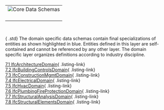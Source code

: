 ﻿<table summary="architecture">
        <tr>
          <td>
            <img src="../img/domain-specific-data-schemas.png" alt="Core Data Schemas" border="0" usemap="#visImageMap">
            <map name="visImageMap" id="visImageMap">
              <area shape="poly" tabindex="1" alt="Plumbing FireProtection Domain" title="Plumbing FireProtection Domain" href="./ifcplumbingfireprotectiondomain/content.htm" target="info" coords="171,51,171,52,171,53,171,54,171,54,171,55,171,56,171,57,172,57,172,58,172,59,172,60,172,60,172,61,173,62,173,63,173,63,173,64,174,65,174,66,174,66,174,67,175,68,175,68,175,69,176,70,176,70,177,71,177,72,177,72,178,73,178,74,179,74,179,75,180,76,180,76,181,77,181,77,182,78,182,78,183,79,183,79,184,80,185,80,185,81,186,81,186,82,187,82,188,83,188,83,189,84,189,84,190,84,191,85,192,85,192,86,193,86,194,86,194,87,195,87,196,87,196,87,197,88,198,88,199,88,199,88,200,88,201,89,202,89,202,89,203,89,204,89,205,89,205,89,206,89,207,90,208,90,208,90,209,90,210,90,211,90,212,90,212,89,213,89,214,89,215,89,215,89,216,89,217,89,218,89,218,88,219,88,220,88,221,88,221,88,222,87,223,87,224,87,224,87,225,86,226,86,226,86,227,85,228,85,228,84,229,84,230,84,230,83,231,83,232,82,232,82,233,81,233,81,234,80,235,80,235,79,236,79,236,78,237,78,237,77,238,77,238,76,239,76,239,75,240,74,240,74,241,73,241,72,242,72,242,71,242,70,243,70,243,69,243,68,244,68,244,67,244,66,245,66,245,65,245,64,246,63,246,63,246,62,246,61,246,60,247,60,247,59,247,58,247,57,247,57,247,56,247,55,247,54,247,54,247,53,247,52,247,51,247,51,247,50,247,49,247,48,247,47,247,47,247,46,247,45,247,44,247,44,247,43,246,42,246,41,246,41,246,40,246,39,245,38,245,38,245,37,244,36,244,36,244,35,243,34,243,34,243,33,242,32,242,32,242,31,241,30,241,30,240,29,240,28,239,28,239,27,238,27,238,26,237,25,237,25,236,24,236,24,235,23,235,23,234,22,233,22,233,21,232,21,232,20,231,20,230,19,230,19,229,19,228,18,228,18,227,17,226,17,226,17,225,16,224,16,224,16,223,16,222,15,221,15,221,15,220,15,219,14,218,14,218,14,217,14,216,14,215,14,215,13,214,13,213,13,212,13,212,13,211,13,210,13,209,13,208,13,208,13,207,13,206,13,205,13,205,13,204,13,203,14,202,14,202,14,201,14,200,14,199,14,199,15,198,15,197,15,196,15,196,16,195,16,194,16,194,16,193,17,192,17,192,17,191,18,190,18,189,19,189,19,188,19,188,20,187,20,186,21,186,21,185,22,185,22,184,23,183,23,183,24,182,24,182,25,181,25,181,26,180,27,180,27,179,28,179,28,178,29,178,30,177,30,177,31,177,32,176,32,176,33,175,34,175,34,175,35,174,36,174,36,174,37,174,38,173,38,173,39,173,40,173,41,172,41,172,42,172,43,172,44,172,44,172,45,171,46,171,47,171,47,171,48,171,49,171,50,171,51,171,51">
              <area shape="poly" tabindex="1" alt="Building Controls Domain" title="Building Controls Domain" href="./ifcbuildingcontrolsdomain/content.htm" target="info" coords="69,51,69,52,69,53,69,54,69,54,69,55,69,56,70,57,70,57,70,58,70,59,70,60,70,60,70,61,71,62,71,63,71,63,71,64,72,65,72,66,72,66,72,67,73,68,73,68,73,69,74,70,74,70,75,71,75,72,75,72,76,73,76,74,77,74,77,75,78,76,78,76,79,77,79,77,80,78,80,78,81,79,81,79,82,80,83,80,83,81,84,81,84,82,85,82,86,83,86,83,87,84,88,84,88,84,89,85,90,85,90,86,91,86,92,86,92,87,93,87,94,87,95,87,95,88,96,88,97,88,97,88,98,88,99,89,100,89,100,89,101,89,102,89,103,89,104,89,104,89,105,90,106,90,107,90,107,90,108,90,109,90,110,90,110,89,111,89,112,89,113,89,113,89,114,89,115,89,116,89,116,88,117,88,118,88,119,88,119,88,120,87,121,87,122,87,122,87,123,86,124,86,124,86,125,85,126,85,126,84,127,84,128,84,128,83,129,83,130,82,130,82,131,81,132,81,132,80,133,80,133,79,134,79,134,78,135,78,135,77,136,77,136,76,137,76,137,75,138,74,138,74,139,73,139,72,140,72,140,71,140,70,141,70,141,69,142,68,142,68,142,67,143,66,143,66,143,65,143,64,144,63,144,63,144,62,144,61,144,60,145,60,145,59,145,58,145,57,145,57,145,56,145,55,145,54,145,54,146,53,146,52,146,51,146,51,146,50,145,49,145,48,145,47,145,47,145,46,145,45,145,44,145,44,145,43,144,42,144,41,144,41,144,40,144,39,143,38,143,38,143,37,143,36,142,36,142,35,142,34,141,34,141,33,140,32,140,32,140,31,139,30,139,30,138,29,138,28,137,28,137,27,136,27,136,26,135,25,135,25,134,24,134,24,133,23,133,23,132,22,132,22,131,21,130,21,130,20,129,20,128,19,128,19,127,19,126,18,126,18,125,17,124,17,124,17,123,16,122,16,122,16,121,16,120,15,119,15,119,15,118,15,117,14,116,14,116,14,115,14,114,14,113,14,113,13,112,13,111,13,110,13,110,13,109,13,108,13,107,13,107,13,106,13,105,13,104,13,104,13,103,13,102,13,101,14,100,14,100,14,99,14,98,14,97,14,97,15,96,15,95,15,95,15,94,16,93,16,92,16,92,16,91,17,90,17,90,17,89,18,88,18,88,19,87,19,86,19,86,20,85,20,84,21,84,21,83,22,83,22,82,23,81,23,81,24,80,24,80,25,79,25,79,26,78,27,78,27,77,28,77,28,76,29,76,30,75,30,75,31,75,32,74,32,74,33,73,34,73,34,73,35,72,36,72,36,72,37,72,38,71,38,71,39,71,40,71,41,70,41,70,42,70,43,70,44,70,44,70,45,70,46,69,47,69,47,69,48,69,49,69,50,69,51,69,51">
              <area shape="poly" tabindex="1" alt="Structural Analysis Domain" title="Structural Analysis Domain" href="./ifcstructuralanalysisdomain/content.htm" target="info" coords="375,51,375,52,375,53,375,54,375,54,375,55,375,56,375,57,375,57,376,58,376,59,376,60,376,60,376,61,376,62,377,63,377,63,377,64,377,65,378,66,378,66,378,67,379,68,379,68,379,69,380,70,380,70,380,71,381,72,381,72,382,73,382,74,383,74,383,75,384,76,384,76,385,77,385,77,386,78,386,78,387,79,387,79,388,80,388,80,389,81,390,81,390,82,391,82,391,83,392,83,393,84,393,84,394,84,395,85,395,85,396,86,397,86,397,86,398,87,399,87,400,87,400,87,401,88,402,88,402,88,403,88,404,88,405,89,405,89,406,89,407,89,408,89,409,89,409,89,410,89,411,90,412,90,412,90,413,90,414,90,415,90,415,90,416,89,417,89,418,89,418,89,419,89,420,89,421,89,422,89,422,88,423,88,424,88,424,88,425,88,426,87,427,87,427,87,428,87,429,86,429,86,430,86,431,85,432,85,432,84,433,84,434,84,434,83,435,83,435,82,436,82,437,81,437,81,438,80,438,80,439,79,440,79,440,78,441,78,441,77,442,77,442,76,443,76,443,75,444,74,444,74,445,73,445,72,445,72,446,71,446,70,447,70,447,69,447,68,448,68,448,67,448,66,449,66,449,65,449,64,449,63,450,63,450,62,450,61,450,60,450,60,451,59,451,58,451,57,451,57,451,56,451,55,451,54,451,54,451,53,451,52,451,51,451,51,451,50,451,49,451,48,451,47,451,47,451,46,451,45,451,44,451,44,450,43,450,42,450,41,450,41,450,40,449,39,449,38,449,38,449,37,448,36,448,36,448,35,447,34,447,34,447,33,446,32,446,32,445,31,445,30,445,30,444,29,444,28,443,28,443,27,442,27,442,26,441,25,441,25,440,24,440,24,439,23,438,23,438,22,437,22,437,21,436,21,435,20,435,20,434,19,434,19,433,19,432,18,432,18,431,17,430,17,429,17,429,16,428,16,427,16,427,16,426,15,425,15,424,15,424,15,423,14,422,14,422,14,421,14,420,14,419,14,418,13,418,13,417,13,416,13,415,13,415,13,414,13,413,13,412,13,412,13,411,13,410,13,409,13,409,13,408,13,407,14,406,14,405,14,405,14,404,14,403,14,402,15,402,15,401,15,400,15,400,16,399,16,398,16,397,16,397,17,396,17,395,17,395,18,394,18,393,19,393,19,392,19,391,20,391,20,390,21,390,21,389,22,388,22,388,23,387,23,387,24,386,24,386,25,385,25,385,26,384,27,384,27,383,28,383,28,382,29,382,30,381,30,381,31,380,32,380,32,380,33,379,34,379,34,379,35,378,36,378,36,378,37,377,38,377,38,377,39,377,40,376,41,376,41,376,42,376,43,376,44,376,44,375,45,375,46,375,47,375,47,375,48,375,49,375,50,375,51,375,51">
              <area shape="poly" tabindex="1" alt="Structural Elements Domain" title="Structural Elements Domain" href="./ifcstructuralelementsdomain/content.htm" target="info" coords="273,51,273,52,273,53,273,54,273,54,273,55,273,56,273,57,273,57,274,58,274,59,274,60,274,60,274,61,274,62,275,63,275,63,275,64,275,65,276,66,276,66,276,67,277,68,277,68,277,69,278,70,278,70,278,71,279,72,279,72,280,73,280,74,281,74,281,75,282,76,282,76,283,77,283,77,284,78,284,78,285,79,285,79,286,80,286,80,287,81,288,81,288,82,289,82,289,83,290,83,291,84,291,84,292,84,293,85,293,85,294,86,295,86,296,86,296,87,297,87,298,87,298,87,299,88,300,88,301,88,301,88,302,88,303,89,304,89,304,89,305,89,306,89,307,89,307,89,308,89,309,90,310,90,310,90,311,90,312,90,313,90,313,90,314,89,315,89,316,89,317,89,317,89,318,89,319,89,320,89,320,88,321,88,322,88,323,88,323,88,324,87,325,87,325,87,326,87,327,86,328,86,328,86,329,85,330,85,330,84,331,84,332,84,332,83,333,83,334,82,334,82,335,81,335,81,336,80,337,80,337,79,338,79,338,78,339,78,339,77,340,77,340,76,341,76,341,75,342,74,342,74,343,73,343,72,343,72,344,71,344,70,345,70,345,69,345,68,346,68,346,67,346,66,347,66,347,65,347,64,347,63,348,63,348,62,348,61,348,60,348,60,349,59,349,58,349,57,349,57,349,56,349,55,349,54,349,54,349,53,349,52,349,51,349,51,349,50,349,49,349,48,349,47,349,47,349,46,349,45,349,44,349,44,348,43,348,42,348,41,348,41,348,40,347,39,347,38,347,38,347,37,346,36,346,36,346,35,345,34,345,34,345,33,344,32,344,32,343,31,343,30,343,30,342,29,342,28,341,28,341,27,340,27,340,26,339,25,339,25,338,24,338,24,337,23,337,23,336,22,335,22,335,21,334,21,334,20,333,20,332,19,332,19,331,19,330,18,330,18,329,17,328,17,328,17,327,16,326,16,325,16,325,16,324,15,323,15,323,15,322,15,321,14,320,14,320,14,319,14,318,14,317,14,317,13,316,13,315,13,314,13,313,13,313,13,312,13,311,13,310,13,310,13,309,13,308,13,307,13,307,13,306,13,305,14,304,14,304,14,303,14,302,14,301,14,301,15,300,15,299,15,298,15,298,16,297,16,296,16,296,16,295,17,294,17,293,17,293,18,292,18,291,19,291,19,290,19,289,20,289,20,288,21,288,21,287,22,286,22,286,23,285,23,285,24,284,24,284,25,283,25,283,26,282,27,282,27,281,28,281,28,280,29,280,30,279,30,279,31,278,32,278,32,278,33,277,34,277,34,277,35,276,36,276,36,276,37,275,38,275,38,275,39,275,40,274,41,274,41,274,42,274,43,274,44,274,44,273,45,273,46,273,47,273,47,273,48,273,49,273,50,273,51,273,51">
              <area shape="poly" tabindex="1" alt="Structural Load Resource" title="Structural Load Resource" href="./ifcstructuralloadresource/content.htm" target="info" coords="438,579,445,572,445,551,441,547,441,542,436,542,430,536,409,536,403,542,400,542,400,545,394,551,394,572,401,579,401,579,401,579,409,587,430,587,438,579,438,579,438,579">
              <area shape="poly" tabindex="1" alt="Presentation Organization Resource" title="Presentation Organization Resource" href="./ifcpresentationorganizationresource/content.htm" target="info" coords="183,579,190,572,190,567,192,567,192,554,191,554,191,542,181,542,175,536,154,536,148,542,140,542,140,550,139,551,139,572,146,579,146,579,146,579,154,587,175,587,183,579,183,579,183,579">
              <area shape="poly" tabindex="1" alt="Presentation Definition Resource" title="Presentation Definition Resource" href="./ifcpresentationdefinitionresource/content.htm" target="info" coords="119,579,126,572,126,555,128,555,128,542,118,542,112,536,90,536,84,542,76,542,76,550,75,551,75,572,82,579,82,579,83,579,90,587,112,587,119,579,119,579,119,579">
              <area shape="poly" tabindex="1" alt="Presentation Appearance Resource" title="Presentation Appearance Resource" href="./ifcpresentationappearanceresource/content.htm" target="info" coords="56,579,63,572,63,555,64,555,64,542,54,542,48,536,27,536,21,542,13,542,13,550,12,551,12,572,19,579,19,579,19,579,27,587,48,587,56,579,56,579,56,579">
              <area shape="poly" tabindex="1" alt="Geometric Constraint Resource" title="Geometric Constraint Resource" href="./ifcgeometricconstraintresource/content.htm" target="info" coords="374,451,381,444,381,423,378,420,378,415,373,415,366,408,345,408,339,415,336,415,336,418,330,423,330,444,337,451,337,452,338,452,345,459,366,459,374,452,374,452,374,451">
              <area shape="poly" tabindex="1" alt="Constraint Resource" title="Constraint Resource" href="./ifcconstraintresource/content.htm" target="info" coords="303,536,282,536,267,551,267,572,282,587,303,587,318,572,318,551,303,536">
              <area shape="poly" tabindex="1" alt="Control Extension" title="Control Extension" href="./ifccontrolextension/content.htm" target="info" coords="120,332,197,332,197,268,120,268,120,332">
              <area shape="poly" tabindex="1" alt="Electrical Domain" title="Electrical Domain" href="./ifcelectricaldomain/content.htm" target="info" coords="171,141,171,141,171,142,171,143,171,144,171,144,171,145,171,146,172,147,172,147,172,148,172,149,172,150,172,150,173,151,173,152,173,153,173,153,174,154,174,155,174,156,174,156,175,157,175,158,175,158,176,159,176,160,177,160,177,161,177,162,178,162,178,163,179,164,179,164,180,165,180,165,181,166,181,167,182,167,182,168,183,168,183,169,184,169,185,170,185,170,186,171,186,171,187,172,188,172,188,173,189,173,189,173,190,174,191,174,192,174,192,175,193,175,194,175,194,176,195,176,196,176,196,177,197,177,198,177,199,177,199,178,200,178,201,178,202,178,202,178,203,178,204,178,205,179,205,179,206,179,207,179,208,179,208,179,209,179,210,179,211,179,212,179,212,179,213,179,214,179,215,178,215,178,216,178,217,178,218,178,218,178,219,178,220,177,221,177,221,177,222,177,223,176,224,176,224,176,225,175,226,175,226,175,227,174,228,174,228,174,229,173,230,173,230,173,231,172,232,172,232,171,233,171,233,170,234,170,235,169,235,169,236,168,236,168,237,167,237,167,238,166,238,165,239,165,239,164,240,164,240,163,241,162,241,162,242,161,242,160,242,160,243,159,243,158,243,158,244,157,244,156,244,156,245,155,245,154,245,153,246,153,246,152,246,151,246,150,246,150,247,149,247,148,247,147,247,147,247,146,247,145,247,144,247,144,247,143,247,142,247,141,247,141,247,140,247,139,247,138,247,138,247,137,247,136,247,135,247,134,247,134,247,133,247,132,246,131,246,131,246,130,246,129,246,128,245,128,245,127,245,126,244,126,244,125,244,124,243,124,243,123,243,122,242,121,242,121,242,120,241,120,241,119,240,118,240,118,239,117,239,116,238,116,238,115,237,115,237,114,236,114,236,113,235,112,235,112,234,111,233,111,233,110,232,110,232,110,231,109,230,109,230,108,229,108,228,107,228,107,227,107,226,106,226,106,225,106,224,105,224,105,223,105,222,105,221,104,221,104,220,104,219,104,218,103,218,103,217,103,216,103,215,103,215,103,214,103,213,103,212,102,212,102,211,102,210,102,209,102,208,102,208,102,207,102,206,102,205,103,205,103,204,103,203,103,202,103,202,103,201,103,200,103,199,104,199,104,198,104,197,104,196,105,196,105,195,105,194,105,194,106,193,106,192,106,192,107,191,107,190,107,189,108,189,108,188,109,188,109,187,110,186,110,186,110,185,111,185,111,184,112,183,112,183,113,182,114,182,114,181,115,181,115,180,116,180,116,179,117,179,118,178,118,178,119,177,120,177,120,177,121,176,121,176,122,175,123,175,124,175,124,174,125,174,126,174,126,174,127,173,128,173,128,173,129,173,130,172,131,172,131,172,132,172,133,172,134,172,134,171,135,171,136,171,137,171,138,171,138,171,139,171,140,171,141">
              <area shape="poly" tabindex="1" alt="Construction Management Domain" title="Construction Management Domain" href="./ifcconstructionmgmtdomain/content.htm" target="info" coords="375,141,375,141,375,142,375,143,375,144,375,144,375,145,375,146,375,147,376,147,376,148,376,149,376,150,376,150,376,151,377,152,377,153,377,153,377,154,378,155,378,156,378,156,379,157,379,158,379,158,380,159,380,160,380,160,381,161,381,162,382,162,382,163,383,164,383,164,384,165,384,165,385,166,385,167,386,167,386,168,387,168,387,169,388,169,388,170,389,170,390,171,390,171,391,172,391,172,392,173,393,173,393,173,394,174,395,174,395,174,396,175,397,175,397,175,398,176,399,176,400,176,400,177,401,177,402,177,402,177,403,178,404,178,405,178,405,178,406,178,407,178,408,178,409,179,409,179,410,179,411,179,412,179,412,179,413,179,414,179,415,179,415,179,416,179,417,179,418,179,418,178,419,178,420,178,421,178,422,178,422,178,423,178,424,177,424,177,425,177,426,177,427,176,427,176,428,176,429,175,429,175,430,175,431,174,432,174,432,174,433,173,434,173,434,173,435,172,435,172,436,171,437,171,437,170,438,170,438,169,439,169,440,168,440,168,441,167,441,167,442,166,442,165,443,165,443,164,444,164,444,163,445,162,445,162,445,161,446,160,446,160,447,159,447,158,447,158,448,157,448,156,448,156,449,155,449,154,449,153,449,153,450,152,450,151,450,150,450,150,450,149,451,148,451,147,451,147,451,146,451,145,451,144,451,144,451,143,451,142,451,141,451,141,451,140,451,139,451,138,451,138,451,137,451,136,451,135,451,134,451,134,451,133,450,132,450,131,450,131,450,130,450,129,449,128,449,128,449,127,449,126,448,126,448,125,448,124,447,124,447,123,447,122,446,121,446,121,445,120,445,120,445,119,444,118,444,118,443,117,443,116,442,116,442,115,441,115,441,114,440,114,440,113,439,112,438,112,438,111,437,111,437,110,436,110,435,110,435,109,434,109,434,108,433,108,432,107,432,107,431,107,430,106,429,106,429,106,428,105,427,105,427,105,426,105,425,104,424,104,424,104,423,104,422,103,422,103,421,103,420,103,419,103,418,103,418,103,417,103,416,102,415,102,415,102,414,102,413,102,412,102,412,102,411,102,410,102,409,103,409,103,408,103,407,103,406,103,405,103,405,103,404,103,403,104,402,104,402,104,401,104,400,105,400,105,399,105,398,105,397,106,397,106,396,106,395,107,395,107,394,107,393,108,393,108,392,109,391,109,391,110,390,110,390,110,389,111,388,111,388,112,387,112,387,113,386,114,386,114,385,115,385,115,384,116,384,116,383,117,383,118,382,118,382,119,381,120,381,120,380,121,380,121,380,122,379,123,379,124,379,124,378,125,378,126,378,126,377,127,377,128,377,128,377,129,376,130,376,131,376,131,376,132,376,133,376,134,375,134,375,135,375,136,375,137,375,138,375,138,375,139,375,140,375,141">
              <area shape="poly" tabindex="1" alt="HVAC Domain" title="HVAC Domain" href="./ifchvacdomain/content.htm" target="info" coords="69,141,69,141,69,142,69,143,69,144,69,144,69,145,70,146,70,147,70,147,70,148,70,149,70,150,70,150,71,151,71,152,71,153,71,153,72,154,72,155,72,156,72,156,73,157,73,158,73,158,74,159,74,160,75,160,75,161,75,162,76,162,76,163,77,164,77,164,78,165,78,165,79,166,79,167,80,167,80,168,81,168,81,169,82,169,83,170,83,170,84,171,84,171,85,172,86,172,86,173,87,173,88,173,88,174,89,174,90,174,90,175,91,175,92,175,92,176,93,176,94,176,95,177,95,177,96,177,97,177,97,178,98,178,99,178,100,178,100,178,101,178,102,178,103,179,104,179,104,179,105,179,106,179,107,179,107,179,108,179,109,179,110,179,110,179,111,179,112,179,113,178,113,178,114,178,115,178,116,178,116,178,117,178,118,177,119,177,119,177,120,177,121,176,122,176,122,176,123,175,124,175,124,175,125,174,126,174,126,174,127,173,128,173,128,173,129,172,130,172,130,171,131,171,132,170,132,170,133,169,133,169,134,168,134,168,135,167,135,167,136,166,136,165,137,165,137,164,138,164,138,163,139,162,139,162,140,161,140,160,140,160,141,159,141,158,142,158,142,157,142,156,143,156,143,155,143,154,143,153,144,153,144,152,144,151,144,150,144,150,145,149,145,148,145,147,145,147,145,146,145,145,145,144,145,144,145,143,146,142,146,141,146,141,146,140,146,139,145,138,145,138,145,137,145,136,145,135,145,134,145,134,145,133,145,132,144,131,144,131,144,130,144,129,144,128,143,128,143,127,143,126,143,126,142,125,142,124,142,124,141,123,141,122,140,121,140,121,140,120,139,120,139,119,138,118,138,118,137,117,137,116,136,116,136,115,135,115,135,114,134,114,134,113,133,112,133,112,132,111,132,111,131,110,130,110,130,110,129,109,128,109,128,108,127,108,126,107,126,107,125,107,124,106,124,106,123,106,122,105,122,105,121,105,120,105,119,104,119,104,118,104,117,104,116,103,116,103,115,103,114,103,113,103,113,103,112,103,111,103,110,102,110,102,109,102,108,102,107,102,107,102,106,102,105,102,104,102,104,103,103,103,102,103,101,103,100,103,100,103,99,103,98,103,97,104,97,104,96,104,95,104,95,105,94,105,93,105,92,105,92,106,91,106,90,106,90,107,89,107,88,107,88,108,87,108,86,109,86,109,85,110,84,110,84,110,83,111,83,111,82,112,81,112,81,113,80,114,80,114,79,115,79,115,78,116,78,116,77,117,77,118,76,118,76,119,75,120,75,120,75,121,74,121,74,122,73,123,73,124,73,124,72,125,72,126,72,126,72,127,71,128,71,128,71,129,71,130,70,131,70,131,70,132,70,133,70,134,70,134,70,135,69,136,69,137,69,138,69,138,69,139,69,140,69,141">
              <area shape="poly" tabindex="1" alt="Shared Facilities Elements" title="Shared Facilities Elements" href="./ifcsharedfacilitieselements/content.htm" target="info" coords="426,243,502,243,502,204,426,204,426,243">
              <area shape="poly" tabindex="1" alt="Shared Management Elements" title="Shared Management Elements" href="./ifcsharedmgmtelements/content.htm" target="info" coords="324,243,400,243,400,204,324,204,324,243">
              <area shape="poly" tabindex="1" alt="Shared Component Elements" title="Shared Component Elements" href="./ifcsharedcomponentelements/content.htm" target="info" coords="120,243,197,243,197,204,120,204,120,243">
              <area shape="poly" tabindex="1" alt="Shared Bldg Services Elements" title="Shared Bldg Services Elements" href="./ifcsharedbldgserviceelements/content.htm" target="info" coords="18,243,95,243,95,204,18,204,18,243">
              <area shape="poly" tabindex="1" alt="Shared Building Elements" title="Shared Building Elements" href="./ifcsharedbldgelements/content.htm" target="info" coords="222,243,298,243,298,204,222,204,222,243">
              <area shape="poly" tabindex="1" alt="Architecture Domain" title="Architecture Domain" href="./ifcarchitecturedomain/content.htm" target="info" coords="273,141,273,141,273,142,273,143,273,144,273,144,273,145,273,146,273,147,274,147,274,148,274,149,274,150,274,150,274,151,275,152,275,153,275,153,275,154,276,155,276,156,276,156,277,157,277,158,277,158,278,159,278,160,278,160,279,161,279,162,280,162,280,163,281,164,281,164,282,165,282,165,283,166,283,167,284,167,284,168,285,168,285,169,286,169,286,170,287,170,288,171,288,171,289,172,289,172,290,173,291,173,291,173,292,174,293,174,293,174,294,175,295,175,296,175,296,176,297,176,298,176,298,177,299,177,300,177,301,177,301,178,302,178,303,178,304,178,304,178,305,178,306,178,307,179,307,179,308,179,309,179,310,179,310,179,311,179,312,179,313,179,313,179,314,179,315,179,316,179,317,178,317,178,318,178,319,178,320,178,320,178,321,178,322,177,323,177,323,177,324,177,325,176,325,176,326,176,327,175,328,175,328,175,329,174,330,174,330,174,331,173,332,173,332,173,333,172,334,172,334,171,335,171,335,170,336,170,337,169,337,169,338,168,338,168,339,167,339,167,340,166,340,165,341,165,341,164,342,164,342,163,343,162,343,162,343,161,344,160,344,160,345,159,345,158,345,158,346,157,346,156,346,156,347,155,347,154,347,153,347,153,348,152,348,151,348,150,348,150,348,149,349,148,349,147,349,147,349,146,349,145,349,144,349,144,349,143,349,142,349,141,349,141,349,140,349,139,349,138,349,138,349,137,349,136,349,135,349,134,349,134,349,133,348,132,348,131,348,131,348,130,348,129,347,128,347,128,347,127,347,126,346,126,346,125,346,124,345,124,345,123,345,122,344,121,344,121,343,120,343,120,343,119,342,118,342,118,341,117,341,116,340,116,340,115,339,115,339,114,338,114,338,113,337,112,337,112,336,111,335,111,335,110,334,110,334,110,333,109,332,109,332,108,331,108,330,107,330,107,329,107,328,106,328,106,327,106,326,105,325,105,325,105,324,105,323,104,323,104,322,104,321,104,320,103,320,103,319,103,318,103,317,103,317,103,316,103,315,103,314,102,313,102,313,102,312,102,311,102,310,102,310,102,309,102,308,102,307,103,307,103,306,103,305,103,304,103,304,103,303,103,302,103,301,104,301,104,300,104,299,104,298,105,298,105,297,105,296,105,296,106,295,106,294,106,293,107,293,107,292,107,291,108,291,108,290,109,289,109,289,110,288,110,288,110,287,111,286,111,286,112,285,112,285,113,284,114,284,114,283,115,283,115,282,116,282,116,281,117,281,118,280,118,280,119,279,120,279,120,278,121,278,121,278,122,277,123,277,124,277,124,276,125,276,126,276,126,275,127,275,128,275,128,275,129,274,130,274,131,274,131,274,132,274,133,274,134,273,134,273,135,273,136,273,137,273,138,273,138,273,139,273,140,273,141">
              <area shape="poly" tabindex="1" alt="Kernel" title="Kernel" href="./ifckernel/content.htm" target="info" coords="260,434,311,357,209,357,260,434">
              <area shape="poly" tabindex="1" alt="Process Extension" title="Process Extension" href="./ifcprocessextension/content.htm" target="info" coords="324,332,400,332,400,268,324,268,324,332">
              <area shape="poly" tabindex="1" alt="Product Extension" title="Product Extension" href="./ifcproductextension/content.htm" target="info" coords="222,332,298,332,298,268,222,268,222,332">
              <area shape="poly" tabindex="1" alt="Quantity Resource" title="Quantity Resource" href="./ifcquantityresource/content.htm" target="info" coords="273,473,251,473,236,488,236,509,251,524,273,524,288,509,288,488,273,473">
              <area shape="poly" tabindex="1" alt="Property Resource" title="Property Resource" href="./ifcpropertyresource/content.htm" target="info" coords="209,473,188,473,173,488,173,509,188,524,209,524,224,509,224,488,209,473">
              <area shape="poly" tabindex="1" alt="Representation Resource" title="Representation Resource" href="./ifcrepresentationresource/content.htm" target="info" coords="247,580,254,573,254,552,239,537,218,537,203,552,203,573,210,580,210,580,211,580,218,588,239,588,247,580,247,580,247,580">
              <area shape="poly" tabindex="1" alt="Topology Resource" title="Topology Resource" href="./ifctopologyresource/content.htm" target="info" coords="336,473,315,473,300,488,300,509,315,524,336,524,351,509,351,488,336,473">
              <area shape="poly" tabindex="1" alt="Profile Resource" title="Profile Resource" href="./ifcprofileresource/content.htm" target="info" coords="145,473,124,473,109,488,109,509,124,524,145,524,160,509,160,488,145,473">
              <area shape="poly" tabindex="1" alt="Geometric Model Resource" title="Geometric Model Resource" href="./ifcgeometricmodelresource/content.htm" target="info" coords="408,452,415,445,415,424,412,421,412,415,406,415,400,409,379,409,373,415,370,415,370,419,364,424,364,445,371,452,371,452,371,452,379,460,400,460,408,452,408,452,408,452">
              <area shape="poly" tabindex="1" alt="Geometry Resource" title="Geometry Resource" href="./ifcgeometryresource/content.htm" target="info" coords="464,409,443,409,428,424,428,445,443,460,464,460,479,445,479,424,464,409">
              <area shape="poly" tabindex="1" alt="Material Resource" title="Material Resource" href="./ifcmaterialresource/content.htm" target="info" coords="145,409,124,409,109,424,109,445,124,460,145,460,160,445,160,424,145,409">
              <area shape="poly" tabindex="1" alt="Measure Resource" title="Measure Resource" href="./ifcmeasureresource/content.htm" target="info" coords="464,473,443,473,428,488,428,509,443,524,464,524,479,509,479,488,464,473">
              <area shape="poly" tabindex="1" alt="External Reference Resource" title="External Reference Resource" href="./ifcexternalreferenceresource/content.htm" target="info" coords="217,452,224,445,224,424,216,417,216,415,215,415,209,409,188,409,173,424,173,445,180,452,180,452,180,452,188,460,209,460,216,452,217,452,217,452">
              <area shape="poly" tabindex="1" alt="Cost Resource" title="Cost Resource" href="./ifccostresource/content.htm" target="info" coords="493,537,472,537,457,552,457,573,472,588,493,588,508,573,508,552,493,537">
              <area shape="poly" tabindex="1" alt="Actor Resource" title="Actor Resource" href="./ifcactorresource/content.htm" target="info" coords="81,473,60,473,45,488,45,509,60,524,81,524,96,509,96,488,81,473">
              <area shape="poly" tabindex="1" alt="Approval Resource" title="Approval Resource" href="./ifcapprovalresource/content.htm" target="info" coords="367,537,346,537,331,552,331,573,346,588,367,588,382,573,382,552,367,537">
              <area shape="poly" tabindex="1" alt="DateTime Resource" title="DateTime Resource" href="./ifcdatetimeresource/content.htm" target="info" coords="81,409,60,409,45,424,45,445,60,460,81,460,96,445,96,424,81,409">
              <area shape="poly" tabindex="1" alt="Utility Resource" title="Utility Resource" href="./ifcutilityresource/content.htm" target="info" coords="400,473,379,473,364,488,364,509,379,524,400,524,415,509,415,488,400,473">
            </map>
          </td>
        </tr>
        <tr>
          <td>
            <p class="figure">
<!--              Figure 155 &mdash; Domain specific data schema map -->
            </p>
          </td>
        </tr>
      </table>

&nbsp;

{ .std}
The domain specific data schemas contain final specializations of entities as shown highlighted in blue. Entities defined in this layer are self-contained and cannot be referenced by any other layer. The domain specific layer organizes definitions according to industry discipline.

[7.1 IfcArchitectureDomain](ifcarchitecturedomain/content.htm){ .listing-link}  
[7.2 IfcBuildingControlsDomain](ifcbuildingcontrolsdomain/content.htm){ .listing-link}  
[7.3 IfcConstructionMgmtDomain](ifcconstructionmgmtdomain/content.htm){ .listing-link}  
[7.4 IfcElectricalDomain](ifcelectricaldomain/content.htm){ .listing-link}  
[7.5 IfcHvacDomain](ifchvacdomain/content.htm){ .listing-link}  
[7.6
        IfcPlumbingFireProtectionDomain](ifcplumbingfireprotectiondomain/content.htm){ .listing-link}  
[7.7 IfcStructuralAnalysisDomain](ifcstructuralanalysisdomain/content.htm){ .listing-link}  
[7.8 IfcStructuralElementsDomain](ifcstructuralelementsdomain/content.htm){ .listing-link}
